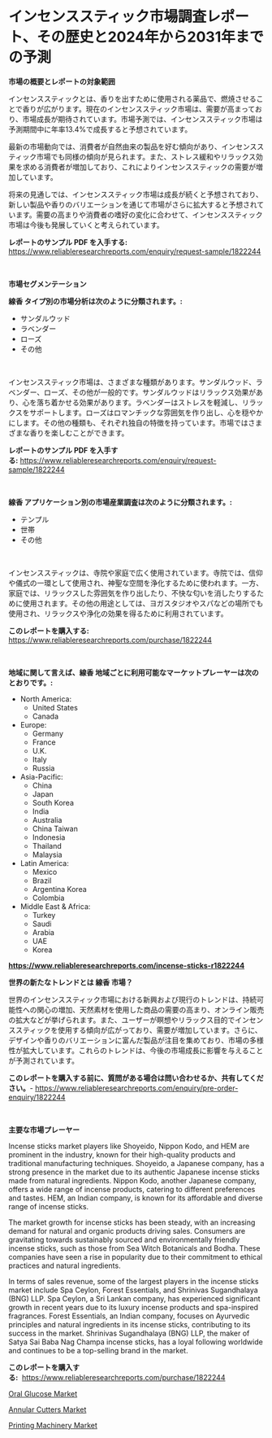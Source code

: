 <p><h1>インセンススティック市場調査レポート、その歴史と2024年から2031年までの予測</h1></p><p><strong>市場の概要とレポートの対象範囲</strong></p>
<p><p>インセンススティックとは、香りを出すために使用される薬品で、燃焼させることで香りが広がります。現在のインセンススティック市場は、需要が高まっており、市場成長が期待されています。市場予測では、インセンススティック市場は予測期間中に年率13.4%で成長すると予想されています。</p><p>最新の市場動向では、消費者が自然由来の製品を好む傾向があり、インセンススティック市場でも同様の傾向が見られます。また、ストレス緩和やリラックス効果を求める消費者が増加しており、これによりインセンススティックの需要が増加しています。</p><p>将来の見通しでは、インセンススティック市場は成長が続くと予想されており、新しい製品や香りのバリエーションを通じて市場がさらに拡大すると予想されています。需要の高まりや消費者の嗜好の変化に合わせて、インセンススティック市場は今後も発展していくと考えられています。</p></p>
<p><strong>レポートのサンプル PDF を入手する:</strong> <a href="https://www.reliableresearchreports.com/enquiry/request-sample/1822244">https://www.reliableresearchreports.com/enquiry/request-sample/1822244</a></p>
<p>&nbsp;</p>
<p><strong>市場セグメンテーション</strong></p>
<p><strong>線香 タイプ別の市場分析は次のように分類されます。:</strong></p>
<p><ul><li>サンダルウッド</li><li>ラベンダー</li><li>ローズ</li><li>その他</li></ul></p>
<p>&nbsp;</p>
<p><p>インセンススティック市場は、さまざまな種類があります。サンダルウッド、ラベンダー、ローズ、その他が一般的です。サンダルウッドはリラックス効果があり、心を落ち着かせる効果があります。ラベンダーはストレスを軽減し、リラックスをサポートします。ローズはロマンチックな雰囲気を作り出し、心を穏やかにします。その他の種類も、それぞれ独自の特徴を持っています。市場ではさまざまな香りを楽しむことができます。</p></p>
<p><strong>レポートのサンプル PDF を入手する:</strong>&nbsp;<a href="https://www.reliableresearchreports.com/enquiry/request-sample/1822244">https://www.reliableresearchreports.com/enquiry/request-sample/1822244</a></p>
<p>&nbsp;</p>
<p><strong> 線香 アプリケーション別の市場産業調査は次のように分類されます。:</strong></p>
<p><ul><li>テンプル</li><li>世帯</li><li>その他</li></ul></p>
<p>&nbsp;</p>
<p><p>インセンススティックは、寺院や家庭で広く使用されています。寺院では、信仰や儀式の一環として使用され、神聖な空間を浄化するために使われます。一方、家庭では、リラックスした雰囲気を作り出したり、不快な匂いを消したりするために使用されます。その他の用途としては、ヨガスタジオやスパなどの場所でも使用され、リラックスや浄化の効果を得るために利用されています。</p></p>
<p><strong>このレポートを購入する:</strong>&nbsp; <a href="https://www.reliableresearchreports.com/purchase/1822244">https://www.reliableresearchreports.com/purchase/1822244</a></p>
<p>&nbsp;</p>
<p><strong>地域に関して言えば、線香 地域ごとに利用可能なマーケットプレーヤーは次のとおりです。:</strong></p>
<p><ul>
    <li>
        North America:
        <ul>
            <li>United States</li>
            <li>Canada</li>
        </ul>
    </li>
    <li>
        Europe:
        <ul>
            <li>Germany</li>
            <li>France</li>
            <li>U.K.</li>
            <li>Italy</li>
            <li>Russia</li>
        </ul>
    </li>
    <li>
        Asia-Pacific:
        <ul>
            <li>China</li>
            <li>Japan</li>
            <li>South Korea</li>
            <li>India</li>
            <li>Australia</li>
            <li>China Taiwan</li>
            <li>Indonesia</li>
            <li>Thailand</li>
            <li>Malaysia</li>
        </ul>
    </li>
    <li>
        Latin America:
        <ul>
            <li>Mexico</li>
            <li>Brazil</li>
            <li>Argentina Korea</li>
            <li>Colombia</li>
        </ul>
    </li>
    <li>
        Middle East & Africa:
        <ul>
            <li>Turkey</li>
            <li>Saudi</li>
            <li>Arabia</li>
            <li>UAE</li>
            <li>Korea</li>
        </ul>
    </li>
    </ul></p>
<p><strong><a href="https://www.reliableresearchreports.com/incense-sticks-r1822244">https://www.reliableresearchreports.com/incense-sticks-r1822244</a></strong>&nbsp;</p>
<p><strong>世界の新たなトレンドとは 線香 市場？</strong></p>
<p><p>世界のインセンススティック市場における新興および現行のトレンドは、持続可能性への関心の増加、天然素材を使用した商品の需要の高まり、オンライン販売の拡大などが挙げられます。また、ユーザーが瞑想やリラックス目的でインセンススティックを使用する傾向が広がっており、需要が増加しています。さらに、デザインや香りのバリエーションに富んだ製品が注目を集めており、市場の多様性が拡大しています。これらのトレンドは、今後の市場成長に影響を与えることが予測されています。</p></p>
<p><strong>このレポートを購入する前に、質問がある場合は問い合わせるか、共有してください。</strong>- <a href="https://www.reliableresearchreports.com/enquiry/pre-order-enquiry/1822244">https://www.reliableresearchreports.com/enquiry/pre-order-enquiry/1822244</a></p>
<p>&nbsp;</p>
<p><strong>主要な市場プレーヤー</strong></p>
<p><p>Incense sticks market players like Shoyeido, Nippon Kodo, and HEM are prominent in the industry, known for their high-quality products and traditional manufacturing techniques. Shoyeido, a Japanese company, has a strong presence in the market due to its authentic Japanese incense sticks made from natural ingredients. Nippon Kodo, another Japanese company, offers a wide range of incense products, catering to different preferences and tastes. HEM, an Indian company, is known for its affordable and diverse range of incense sticks.</p><p>The market growth for incense sticks has been steady, with an increasing demand for natural and organic products driving sales. Consumers are gravitating towards sustainably sourced and environmentally friendly incense sticks, such as those from Sea Witch Botanicals and Bodha. These companies have seen a rise in popularity due to their commitment to ethical practices and natural ingredients.</p><p>In terms of sales revenue, some of the largest players in the incense sticks market include Spa Ceylon, Forest Essentials, and Shrinivas Sugandhalaya (BNG) LLP. Spa Ceylon, a Sri Lankan company, has experienced significant growth in recent years due to its luxury incense products and spa-inspired fragrances. Forest Essentials, an Indian company, focuses on Ayurvedic principles and natural ingredients in its incense sticks, contributing to its success in the market. Shrinivas Sugandhalaya (BNG) LLP, the maker of Satya Sai Baba Nag Champa incense sticks, has a loyal following worldwide and continues to be a top-selling brand in the market.</p></p>
<p><strong>このレポートを購入する:</strong>&nbsp;&nbsp;<a href="https://www.reliableresearchreports.com/purchase/1822244">https://www.reliableresearchreports.com/purchase/1822244</a></p>
<p><p><a href="https://www.linkedin.com/pulse/oral-glucose-market-insights-players-forecast-till-2031-dataveil-dadde?trackingId=Lxduo0IWRqP12BSgju9eJQ%3D%3D">Oral Glucose Market</a></p><p><a href="https://www.linkedin.com/pulse/annular-cutters-market-report-reveals-latest-trends-enlre?trackingId=pkvu5XvY2nT0YD9lmKPSVw%3D%3D">Annular Cutters Market</a></p><p><a href="https://www.linkedin.com/pulse/printing-machinery-market-size-outlook-forecast-2024-2031-cn0qe?trackingId=QM7WM%2BMJtgazx1DBPCPaTQ%3D%3D">Printing Machinery Market</a></p></p>